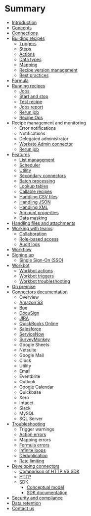 # Summary

* [Introduction](README.md)
* [Concepts](workato-concepts.md)
* [Connections](recipes/connections.md)
* [Building recipes](recipes/building-recipes.md)
  * [Triggers](recipes/triggers.md)
  * [Steps](recipes/steps.md)
  * [Actions](recipes/actions.md)
  * [Data types](recipes/data-types.md)
  * [Mapping](recipes/mapping.md)
  * [Recipe version management](recipes/recipe-version-management.md)
  * [Best practices](recipes/building-best-practices.md)
* [Formula](recipes/formula.md)
* [Running recipes](recipes/running-recipes.md)
  * [Jobs](recipes/jobs.md)
  * [Start and stop](recipes/start-and-stop.md)
  * [Test recipe](recipes/testing-recipes.md)
  * [Jobs report](recipes/jobs-report.md)
  * [Rerun job](recipes/rerun-job.md)
  * [Recipe Ops](recipe-ops.md)
* Recipe management and monitoring
  * Error notifications
  * Notifications
  * Delegated administrator
  * [Workato Admin connector](recipe-ops.md)
  * [Rerun job](recipes/rerun-job.md)
* [Features](features.md)
  * [List management](features/list-management.md)
  * [Scheduler](features/scheduler.md)
  * [Utility](features/utilities.md)
  * [Secondary connectors](features/secondary-connectors.md)
  * [Batch processing](features/batch-processing.md)
  * [Lookup tables](features/lookup-tables.md)
  * [Callable recipes](features/callable-recipes.md)
  * [Handling CSV files](features/handling-csv-files.md)
  * [Handling JSON](features/handling-json.md)
  * [Handling XML](handling-xml.md)
  * [Account properties](features/account-properties.md)
  * [Data masking](features/data-masking.md)
* [Handling files and attachments](features/handling-files-and-attachments.md)
* [Working with teams](user-accounts-and-teams.md)
  * [Collaboration](user-accounts-and-teams/team-collaboration.md)
  * [Role-based access](user-accounts-and-teams/team-collaboration.md#team-roles)
  * [Audit logs](user-accounts-and-teams/team-collaboration.md#audit-logs)
* [Workflow](workflow.md)
* [Signing up](on-prem/signing-up.md)
  * [Single Sign-On \(SSO\)](on-prem/signing-up/s.md)
* [Workbot](workbot/workbot.md)
  * [Workbot actions](workbot/workbot-actions.md)
  * [Workbot triggers](workbot/workbot-triggers.md)
  * [Workbot troubleshooting](workbot/workbot-troubleshooting.md)
* [On premise](on-prem.md)
* [Connectors documentation](connectors.md)
  * Overview
  * [Amazon S3](connectors/s3.md)
  * [Box](connectors/box.md)
  * [DocuSign](connectors/docusign.md)
  * [JIRA](connectors/jira.md)
  * [QuickBooks Online](connectors/quickbooks.md)
  * [Salesforce](connectors/salesforce.md)
  * [ServiceNow](connectors/servicenow.md)
  * [SurveyMonkey](connectors/surveymonkey.md)
  * Google Sheets
  * Netsuite
  * Google Mail
  * Clock
  * Utility
  * Email
  * Eventbrite
  * Outlook
  * Google Calendar
  * Quickbase
  * Xero
  * Intacct
  * Slack
  * MySQL
  * SQL Server
* [Troubleshooting](troubleshooting.md)
  * Trigger warnings
  * [Action errors](recipes/action-errors.md)
  * Mapping errors
  * [Formula errors](recipes/formula-errors.md)
  * [Infinite loops](recipes/infinite-loops.md)
  * [Deduplication](recipes/deduplication.md)
  * [Rate limiting](recipes/rate-limiting.md)
* [Developing connectors](developing-connectors.md)
  * [Comparison of HTTP VS SDK](developer/http-vs-sdk.md)
  * [HTTP](developer/http.md)
  * SDK
    * [Conceptual model](developer/sdk/sdk-conceptual-model.md)
    * [SDK documentation](developer/sdk/sdk-docs.md)
* [Security and compliance](https://www.workato.com/security)
* [Data retention](data-retention.md)
* [Contact us](contact-us.md)
